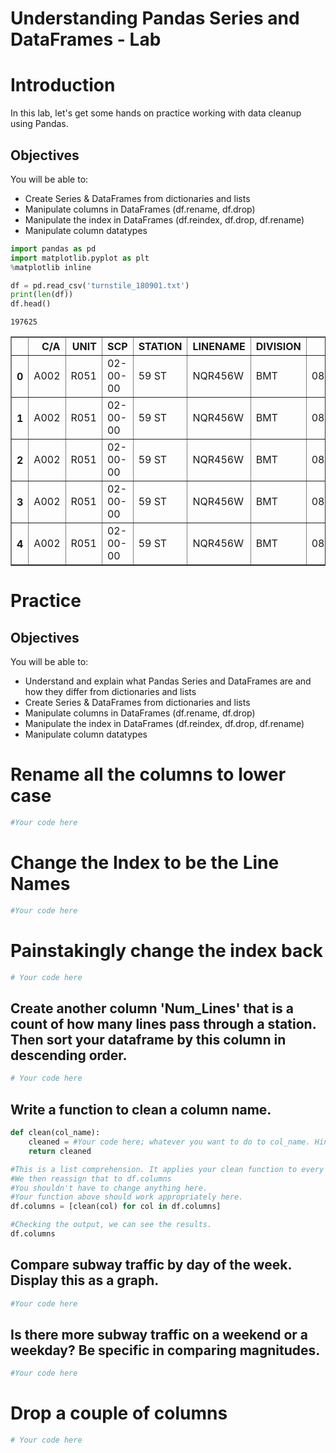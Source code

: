 
# Understanding Pandas Series and DataFrames - Lab

# Introduction

In this lab, let's get some hands on practice working with data cleanup using Pandas.

## Objectives
You will be able to:

* Create Series & DataFrames from dictionaries and lists
* Manipulate columns in DataFrames (df.rename, df.drop)
* Manipulate the index in DataFrames (df.reindex, df.drop, df.rename)
* Manipulate column datatypes


```python
import pandas as pd
import matplotlib.pyplot as plt
%matplotlib inline
```


```python
df = pd.read_csv('turnstile_180901.txt')
print(len(df))
df.head()
```

    197625





<div>
<style scoped>
    .dataframe tbody tr th:only-of-type {
        vertical-align: middle;
    }

    .dataframe tbody tr th {
        vertical-align: top;
    }

    .dataframe thead th {
        text-align: right;
    }
</style>
<table border="1" class="dataframe">
  <thead>
    <tr style="text-align: right;">
      <th></th>
      <th>C/A</th>
      <th>UNIT</th>
      <th>SCP</th>
      <th>STATION</th>
      <th>LINENAME</th>
      <th>DIVISION</th>
      <th>DATE</th>
      <th>TIME</th>
      <th>DESC</th>
      <th>ENTRIES</th>
      <th>EXITS</th>
    </tr>
  </thead>
  <tbody>
    <tr>
      <th>0</th>
      <td>A002</td>
      <td>R051</td>
      <td>02-00-00</td>
      <td>59 ST</td>
      <td>NQR456W</td>
      <td>BMT</td>
      <td>08/25/2018</td>
      <td>00:00:00</td>
      <td>REGULAR</td>
      <td>6736067</td>
      <td>2283184</td>
    </tr>
    <tr>
      <th>1</th>
      <td>A002</td>
      <td>R051</td>
      <td>02-00-00</td>
      <td>59 ST</td>
      <td>NQR456W</td>
      <td>BMT</td>
      <td>08/25/2018</td>
      <td>04:00:00</td>
      <td>REGULAR</td>
      <td>6736087</td>
      <td>2283188</td>
    </tr>
    <tr>
      <th>2</th>
      <td>A002</td>
      <td>R051</td>
      <td>02-00-00</td>
      <td>59 ST</td>
      <td>NQR456W</td>
      <td>BMT</td>
      <td>08/25/2018</td>
      <td>08:00:00</td>
      <td>REGULAR</td>
      <td>6736105</td>
      <td>2283229</td>
    </tr>
    <tr>
      <th>3</th>
      <td>A002</td>
      <td>R051</td>
      <td>02-00-00</td>
      <td>59 ST</td>
      <td>NQR456W</td>
      <td>BMT</td>
      <td>08/25/2018</td>
      <td>12:00:00</td>
      <td>REGULAR</td>
      <td>6736180</td>
      <td>2283314</td>
    </tr>
    <tr>
      <th>4</th>
      <td>A002</td>
      <td>R051</td>
      <td>02-00-00</td>
      <td>59 ST</td>
      <td>NQR456W</td>
      <td>BMT</td>
      <td>08/25/2018</td>
      <td>16:00:00</td>
      <td>REGULAR</td>
      <td>6736349</td>
      <td>2283384</td>
    </tr>
  </tbody>
</table>
</div>



# Practice

## Objectives
You will be able to:
* Understand and explain what Pandas Series and DataFrames are and how they differ from dictionaries and lists
* Create Series & DataFrames from dictionaries and lists
* Manipulate columns in DataFrames (df.rename, df.drop)
* Manipulate the index in DataFrames (df.reindex, df.drop, df.rename)
* Manipulate column datatypes

# Rename all the columns to lower case


```python
#Your code here
```

# Change the Index to be the Line Names


```python
#Your code here
```

# Painstakingly change the index back


```python
# Your code here
```

## Create another column 'Num_Lines' that is a count of how many lines pass through a station. Then sort your dataframe by this column in descending order.


```python
# Your code here
```

## Write a function to clean a column name.


```python
def clean(col_name):
    cleaned = #Your code here; whatever you want to do to col_name. Hint: think back to str methods.
    return cleaned
```


```python
#This is a list comprehension. It applies your clean function to every item in the list.
#We then reassign that to df.columns
#You shouldn't have to change anything here.
#Your function above should work appropriately here.
df.columns = [clean(col) for col in df.columns] 
```


```python
#Checking the output, we can see the results.
df.columns
```

## Compare subway traffic by day of the week. Display this as a graph.


```python
#Your code here
```

## Is there more subway traffic on a weekend or a weekday?    Be specific in comparing magnitudes.


```python
#Your code here
```

# Drop a couple of columns


```python
# Your code here
```
